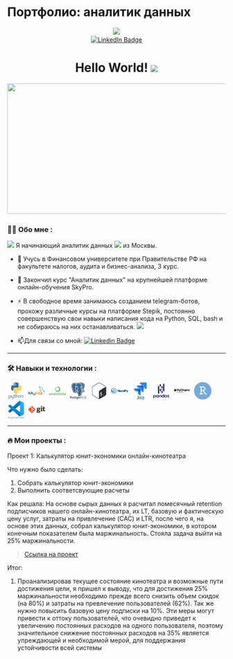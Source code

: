 # Портфолио: аналитик данных

<div id="header" align="center">
  <img src="https://media.giphy.com/media/M9gbBd9nbDrOTu1Mqx/giphy.gif" width="100"/>
</div>

<div id="badges" align="center">
  <a href="http://t.me/Zzz_lat119">
    <img src="https://img.shields.io/badge/Telegram-blue?logo=telegram&logoColor=white&style=plastic" alt="LinkedIn Badge"/>
  </a>
</div>

<h1 align="center">
  Hello World!
  <img src="https://media.giphy.com/media/hvRJCLFzcasrR4ia7z/giphy.gif" width="30px"/>
</h1>

<div align="center">
  <img src="https://media.giphy.com/media/dWesBcTLavkZuG35MI/giphy.gif" width="600" height="300"/>
</div>

### :man_technologist: Обо мне :

<img src="https://emojis.slackmojis.com/emojis/images/1531849430/4246/blob-sunglasses.gif?1531849430" width="30"/> Я начинающий аналитик данных <img src="https://media.giphy.com/media/WUlplcMpOCEmTGBtBW/giphy.gif" width="30"> из Москвы.

- :telescope: Учусь в Финансовом университете при Правительстве РФ на факультете налогов, аудита и бизнес-анализа, 3 курс.

- :seedling: Закончил курс "Аналитик данных" на крупнейшей платформе онлайн-обучения SkyPro.

- :zap: В свободное время занимаюсь созданием telegram-ботов, прохожу различные курсы на платформе Stepik, постоянно совершенствую свои навыки написания кода на Python, SQL, bash и не собираюсь на них останавливаться. <img src="https://emojis.slackmojis.com/emojis/images/1531849430/4246/blob-sunglasses.gif?1531849430" width="30"/>

- :mailbox:Для связи со мной: [![Linkedin Badge](https://img.shields.io/badge/Telegram-blue?logo=telegram&logoColor=white&style=plastic)](http://t.me/Zzz_lat119)
  
---

### :hammer_and_wrench: Навыки и технологии :

<div>
  <img src="https://github.com/devicons/devicon/blob/master/icons/python/python-original-wordmark.svg" title="python" alt="python" width="40" height="40"/>&nbsp;
  <img src="https://github.com/devicons/devicon/blob/master/icons/mysql/mysql-original-wordmark.svg" title="MySQL"  alt="MySQL" width="40" height="40"/>&nbsp;
  <img src="https://github.com/devicons/devicon/blob/master/icons/anaconda/anaconda-original-wordmark.svg" title="anaconda" alt="anaconda" width="40" height="40"/>&nbsp;
  <img src="https://github.com/devicons/devicon/blob/master/icons/postgresql/postgresql-original-wordmark.svg" title="postgresql" alt="postgresql" width="40" height="40"/>&nbsp;
  <img src="https://github.com/devicons/devicon/blob/master/icons/bash/bash-original.svg" title="bash" alt="bash" width="40" height="40"/>&nbsp;
  <img src="https://github.com/devicons/devicon/blob/master/icons/numpy/numpy-original-wordmark.svg" title="numpy" alt="numpy" width="40" height="40"/>&nbsp;
  <img src="https://github.com/devicons/devicon/blob/master/icons/jira/jira-original-wordmark.svg" title="jira" alt="jira " width="40" height="40"/>&nbsp;
  <img src="https://github.com/devicons/devicon/blob/master/icons/pandas/pandas-original-wordmark.svg" title="pandas" alt="pandas" width="40" height="40"/>&nbsp;
  <img src="https://github.com/devicons/devicon/blob/master/icons/pycharm/pycharm-original-wordmark.svg" title="pycharm" alt="pycharm" width="40" height="40"/>&nbsp;
  <img src="https://github.com/devicons/devicon/blob/master/icons/rstudio/rstudio-original.svg" title="rstudio"  alt="rstudio" width="40" height="40"/>&nbsp;
  <img src="https://github.com/devicons/devicon/blob/master/icons/vscode/vscode-original-wordmark.svg" title="vscode" alt="vscode" width="40" height="40"/>&nbsp;
  <img src="https://github.com/devicons/devicon/blob/master/icons/git/git-original-wordmark.svg" title="Git" **alt="Git" width="40" height="40"/>
</div>

---

### :fire: Мои проекты :

<p> Проект 1: Калькулятор юнит-экономики онлайн-кинотеатра</p>
<p>Что нужно было сделать:<p>
<ol>
  <li>Собрать калькулятор юнит-экономики</li>
  <li>Выполнить соответсвующие расчеты</li>
</ol>

<p>Как решала: На основе сырых данных я расчитал помесячный retention подписчиков нашего онлайн-кинотеатра, их LT, базовую и фактическую цену услуг, затраты на привлечение (CAC) и LTR, после чего я, на основе этих данных, собрал калькулятор юнит-экономики, в котором конечным показателем была маржинальность. Стояла задача выйти на 25% маржинальности. <p>


> <a href="https://docs.google.com/spreadsheets/d/1ih2EgEuBhy95MWk-M-MaoU7hBYnHtJZdtSbs1Ax49YU/edit?usp=sharing">Ссылка на проект</a>

<p>Итог:<p>
<ol>
  <li>Проанализировав текущее состояние кинотеатра и возможные пути достижения цели, я пришел к выводу, что для достижения 25% маржинальности необходимо прежде всего снизить объем скидок (на 80%) и затраты на превлечение пользователей (62%). Так же нужно повысить базовую цену подписки на 10%. Эти меры могут привести к оттоку пользователей, что очевидно приведет к увеличению постоянных расходов на одного пользователя, поэтому значительное снижение постоянных расходов на 35% является упреждающей  и необходимой мерой, для поддержания устойчивости всей системы</li>
</ol>
<br> 
